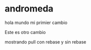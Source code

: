 # andromeda
hola mundo mi primier cambio

Este es otro cambio

mostrando pull con rebase y sin rebase
